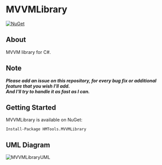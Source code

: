 
# MVVMLibrary
[![NuGet](https://img.shields.io/nuget/v/HMTools.MVVMLibrary.svg)](https://www.nuget.org/packages/HMTools.MVVMLibrary)

## About
MVVM library for C#.

## Note
***Please add an issue on this repository, for every bug fix or additional feature that you wish I'll add.</br>
And I'll try to handle it as fast as I can.***

## Getting Started
MVVMLibrary is available on NuGet:
```
Install-Package HMTools.MVVMLibrary
```

## UML Diagram
![MVVMLibraryUML](https://user-images.githubusercontent.com/42064794/107527426-77efda80-6bc1-11eb-9f2e-1e4e932bac31.png)
